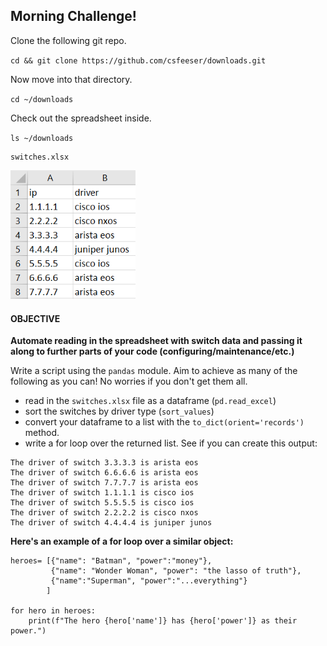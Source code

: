## Morning Challenge!

Clone the following git repo.

`cd && git clone https://github.com/csfeeser/downloads.git`

Now move into that directory.

`cd ~/downloads`

Check out the spreadsheet inside.

`ls ~/downloads`

```
switches.xlsx
```

<img src="https://github.com/csfeeser/images/blob/master/switches.png?raw=true" width="200"/>

#### OBJECTIVE

**Automate reading in the spreadsheet with switch data and passing it along to further parts of your code (configuring/maintenance/etc.)**

Write a script using the `pandas` module. Aim to achieve as many of the following as you can! No worries if you don't get them all.

- read in the `switches.xlsx` file as a dataframe (`pd.read_excel`)
- sort the switches by driver type (`sort_values`)
- convert your dataframe to a list with the `to_dict(orient='records')` method.
- write a for loop over the returned list. See if you can create this output:

```
The driver of switch 3.3.3.3 is arista eos
The driver of switch 6.6.6.6 is arista eos
The driver of switch 7.7.7.7 is arista eos
The driver of switch 1.1.1.1 is cisco ios
The driver of switch 5.5.5.5 is cisco ios
The driver of switch 2.2.2.2 is cisco nxos
The driver of switch 4.4.4.4 is juniper junos
```

**Here's an example of a for loop over a similar object:**

```
heroes= [{"name": "Batman", "power":"money"},
         {"name": "Wonder Woman", "power": "the lasso of truth"},
         {"name":"Superman", "power":"...everything"}
        ]

for hero in heroes:
    print(f"The hero {hero['name']} has {hero['power']} as their power.")
```
